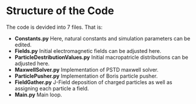 # Structure of the Code
The code is devided into 7 files. That is:
- **Constants.py** Here, natural constants and simulation parameters can be edited.
- **Fields.py** Initial electromagnetic fields can be adjusted here.
- **ParticleDestributionValues.py** Initial macropatricle distributions can be adjusted here.
- **MaxwellSolver.py** Implementation of PSTD maxwell solver.
- **ParticlePusher.py** Implementation of Boris particle pusher.
- **FieldGather.py** J-Field deposition of charged particles as well as assigning each particle a field.
- **Main.py** Main loop.
